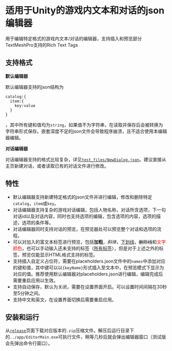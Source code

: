 # **适用于Unity的游戏内文本和对话的json编辑器**


用于编辑特定格式的游戏内文本/对话的编辑器，支持插入和预览部分TextMeshPro支持的Rich Text Tags

## 支持格式

**默认编辑器** 

默认编辑器支持的json结构为
```
catalog:{
  item:{
    key:value
  }
}
```
，其中所有键和值均为`string`，如果值不为字符串，在读取并保存后会被转换为字符串形式保存。嵌套深度不足的json文件会导致程序崩溃，且不适合使用本编辑器编辑。


**对话编辑器** 

对话编辑器支持的格式比较复杂，详见[`test_files/NewDialog.json`](https://github.com/zdfjfd/jsonEditor/blob/dev/test_files/NewDialogs.json)。建议直接从主页新建对话，或者读取已有的对话文件进行修改。


## 特性

- 默认编辑器支持新建特定格式的json文件并进行编辑，修改和删除特定`catalog`，`item`或`key`。
- 对话编辑器支持复杂的游戏对话编辑，包括人物名称，对话所含选项，下一句对话id以及对话内容，同时也支持选项的编辑，包含选项的内容，选项的描述，选项的条件等。
- 对话编辑器同时支持对话的预览，在预览器处可以预览整个对话和选项的流程。
- 可以对加入的富文本标签进行预览，包括**加粗**，*斜体*，<u>下划线</u>，~~删除线~~和<span style="color: red;">文字颜色</span>，也可以手动输入还未支持的标签（[所有标签](https://docs.unity3d.com/Packages/com.unity.textmeshpro@4.0/manual/RichTextSupportedTags.html)），但是对于上述之外的标签，预览仅能显示HTML格式支持的标签。
- 支持插入自定义占位符，需要在placeholders.json文件中的`names`中添加对应的键和值，其中键可以以`{keyName}`形式插入至文本中，在预览模式下显示为对应的值。推荐使用默认编辑器对placeholders.json进行编辑，编辑完成后需要重启应用以生效。
- 支持自动保存，默认为关闭，需要在设置界面开启。可以设置时间间隔在30秒至5分钟之间。
- 支持中文和英文，在设置界面切换后需要重启应用。

## 安装和运行
从[`release`](https://github.com/zdfjfd/jsonEditor/releases)页面下载对应版本的`.zip`压缩文件。解压后运行目录下的`../app/EditorMain.exe`可执行文件，稍等几秒后就会弹出编辑器窗口（测试版会先弹出命令行窗口）。
